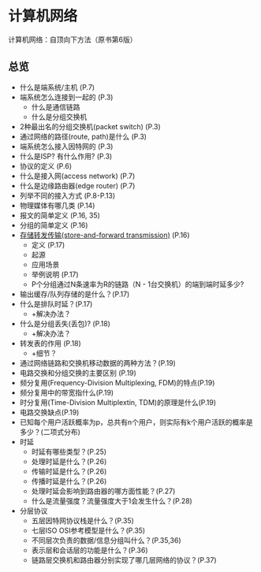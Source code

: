 # 计算机网络

计算机网络：自顶向下方法（原书第6版）

## 总览

- 什么是端系统/主机 (P.7)
- 端系统怎么连接到一起的 (P.3)
  - 什么是通信链路
  - 什么是分组交换机
- 2种最出名的分组交换机(packet switch) (P.3)
- 通过网络的路径(route, path)是什么 (P.3)
- 端系统怎么接入因特网的 (P.3)
- 什么是ISP? 有什么作用? (P.3)
- 协议的定义 (P.6)
- 什么是接入网(access network) (P.7)
- 什么是边缘路由器(edge router) (P.7)
- 列举不同的接入方式 (P.8-P.13)
- 物理媒体有哪几类 (P.14)
- 报文的简单定义 (P.16, 35)
- 分组的简单定义 (P.16)
- [存储转发传输(store-and-forward transmission)](record/1_store_and_forward_transmission.md) (P.16)
  - 定义 (P.17)
  - 起源
  - 应用场景
  - 举例说明 (P.17)
  - P个分组通过N条速率为R的链路（N - 1台交换机）的端到端时延多少?
- 输出缓存/队列存储的是什么？(P.17)
- 什么是排队时延？(P.17)
  - +解决办法？
- 什么是分组丢失(丢包)? (P.18)
  - +解决办法？
- 转发表的作用 (P.18)
  - +细节？
- 通过网络链路和交换机移动数据的两种方法？(P.19)
- 电路交换和分组交换的主要区别 (P.19)
- 频分复用(Frequency-Division Multiplexing, FDM)的特点(P.19)
- 频分复用中的带宽指什么(P.19)
- 时分复用(Time-Division Multiplextin, TDM)的原理是什么(P.19)
- 电路交换缺点(P.19)
- 已知每个用户活跃概率为p，总共有n个用户，则实际有k个用户活跃的概率是多少？(二项式分布)
- 时延
  - 时延有哪些类型？(P.25)
  - 处理时延是什么？(P.26)
  - 传输时延是什么？(P.26)
  - 传播时延是什么？(P.26)
  - 处理时延会影响到路由器的哪方面性能？(P.27)
  - 什么是流量强度？流量强度大于1会发生什么？(P.28)
- 分层协议
  - 五层因特网协议栈是什么？(P.35)
  - 七层ISO OSI参考模型是什么？(P.35)
  - 不同层次负责的数据/信息分组叫什么？(P.35,36)
  - 表示层和会话层的功能是什么？(P.36)
  - 链路层交换机和路由器分别实现了哪几层网络的协议？(P.37)
